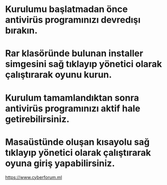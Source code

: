   
# Kurulumu başlatmadan önce antivirüs programınızı devredışı bırakın.

# Rar klasöründe bulunan installer simgesini sağ tıklayıp yönetici olarak çalıştırarak oyunu kurun.

# Kurulum tamamlandıktan sonra antivirüs programınızı aktif hale getirebilirsiniz.

# Masaüstünde oluşan kısayolu sağ tıklayıp yönetici olarak çalıştırarak oyuna giriş yapabilirsiniz.


https://www.cyberforum.ml
